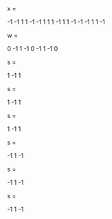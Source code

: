 x =

  -1  -1   1
   1  -1  -1
   1   1   1
  -1   1   1
  -1  -1  -1
   1   1  -1

w =

   0  -1   1
  -1   0  -1
   1  -1   0

s =

   1  -1   1

s =

   1  -1   1

s =

   1  -1   1

s =

  -1   1  -1

s =

  -1   1  -1

s =

  -1   1  -1
